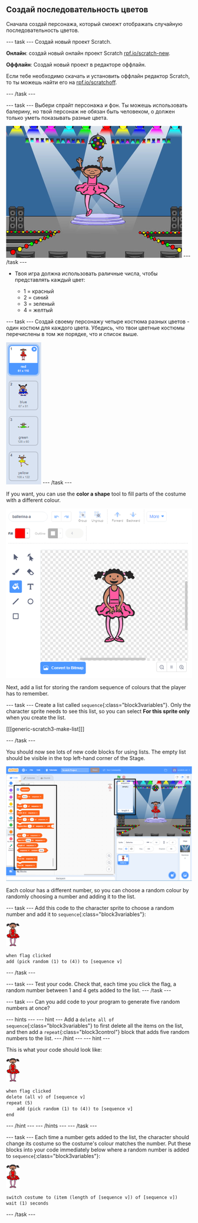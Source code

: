 ## Создай последовательность цветов

Сначала создай персонажа, который смоежт отображать случайную последовательность цветов.

\--- task \--- Создай новый проект Scratch.

**Онлайн**: создай новый онлайн проект Scratch [rpf.io/scratch-new](https://rpf.io/scratchon).

**Оффлайн**: Создай новый проект в редакторе оффлайн.

Если тебе необходимо скачать и установить оффлайн редактор Scratch, то ты можешь найти его на [rpf.io/scratchoff](https://rpf.io/scratchoff).

\--- /task \---

\--- task \--- Выбери спрайт персонажа и фон. Ты можешь использовать балерину, но твой персонаж не обязан быть человеком, о должен только уметь показывать разные цвета.

![screenshot](images/colour-sprite.png) \--- /task \---

+ Твоя игра должна использовать раличные числа, чтобы представлять каждый цвет:
    
    + 1 = красный
    + 2 = синий
    + 3 = зеленый
    + 4 = желтый

\--- task \--- Создай своему персонажу четыре костюма разных цветов - один костюм для каждого цвета. Убедись, что твои цветные костюмы перечислены в том же порядке, что и список выше.

![screenshot](images/colour-costume.png) \--- /task \---

If you want, you can use the **color a shape** tool to fill parts of the costume with a different colour.

![color-a-shape](images/color-a-shape.png)

Next, add a list for storing the random sequence of colours that the player has to remember.

\--- task \--- Create a list called `sequence`{:class="block3variables"}. Only the character sprite needs to see this list, so you can select **For this sprite only** when you create the list.

[[[generic-scratch3-make-list]]]

\--- /task \---

You should now see lots of new code blocks for using lists. The empty list should be visible in the top left-hand corner of the Stage.

![screenshot](images/colour-list-blocks-annotated.png)

Each colour has a different number, so you can choose a random colour by randomly choosing a number and adding it to the list.

\--- task \--- Add this code to the character sprite to choose a random number and add it to `sequence`{:class="block3variables"}:

![ballerina](images/ballerina.png)

```blocks3
when flag clicked
add (pick random (1) to (4)) to [sequence v]
```

\--- /task \---

\--- task \--- Test your code. Check that, each time you click the flag, a random number between 1 and 4 gets added to the list. \--- /task \---

\--- task \--- Can you add code to your program to generate five random numbers at once?

\--- hints \--- \--- hint \--- Add a `delete all of sequence`{:class="block3variables"} to first delete all the items on the list, and then add a `repeat`{:class="block3control"} block that adds five random numbers to the list. \--- /hint \--- \--- hint \---

This is what your code should look like:

![ballerina](images/ballerina.png)

```blocks3
when flag clicked
delete (all v) of [sequence v]
repeat (5)
    add (pick random (1) to (4)) to [sequence v]
end
```

\--- /hint \--- \--- /hints \--- \--- /task \---

\--- task \--- Each time a number gets added to the list, the character should change its costume so the costume's colour matches the number. Put these blocks into your code immediately below where a random number is added to `sequence`{:class="block3variables"}:

![ballerina](images/ballerina.png)

```blocks3
switch costume to (item (length of [sequence v]) of [sequence v])
wait (1) seconds
```

\--- /task \---